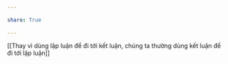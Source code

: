 ---  
share: True  
---  
[[Thay vì dùng lập luận để đi tới kết luận, chúng ta thường dùng kết luận để đi tới lập luận]]  
